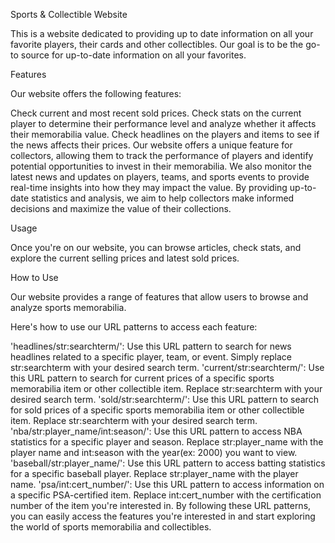 Sports & Collectible Website

This is a website dedicated to providing up to date information on all your favorite players, their cards and other collectibles. Our goal is to be the go-to source for up-to-date information on all your favorites.

Features

Our website offers the following features:

Check current and most recent sold prices. 
Check stats on the current player to determine their performance level and analyze whether it affects their memorabilia value. 
Check headlines on the players and items to see if the news affects their prices. Our website offers a unique feature for collectors, allowing them to track the performance of players and identify potential opportunities to invest in their memorabilia. 
We also monitor the latest news and updates on players, teams, and sports events to provide real-time insights into how they may impact the value. By providing up-to-date statistics and analysis, we aim to help collectors make informed decisions and maximize the value of their collections.

Usage

Once you're on our website, you can browse articles, check stats, and explore the current selling prices and latest sold prices.

How to Use

Our website provides a range of features that allow users to browse and analyze sports memorabilia. 

Here's how to use our URL patterns to access each feature:

'headlines/str:searchterm/': Use this URL pattern to search for news headlines related to a specific player, team, or event. Simply replace str:searchterm with your desired search term. 
'current/str:searchterm/': Use this URL pattern to search for current prices of a specific sports memorabilia item or other collectible item. Replace str:searchterm with your desired search term. 
'sold/str:searchterm/': Use this URL pattern to search for sold prices of a specific sports memorabilia item or other collectible item. Replace str:searchterm with your desired search term. 
'nba/str:player_name/int:season/': Use this URL pattern to access NBA statistics for a specific player and season. Replace str:player_name with the player name and int:season with the year(ex: 2000) you want to view. 
'baseball/str:player_name/': Use this URL pattern to access batting statistics for a specific baseball player. Replace str:player_name with the player name. 
'psa/int:cert_number/': Use this URL pattern to access information on a specific PSA-certified item. Replace int:cert_number with the certification number of the item you're interested in. By following these URL patterns, you can easily access the features you're interested in and start exploring the world of sports memorabilia and collectibles.

